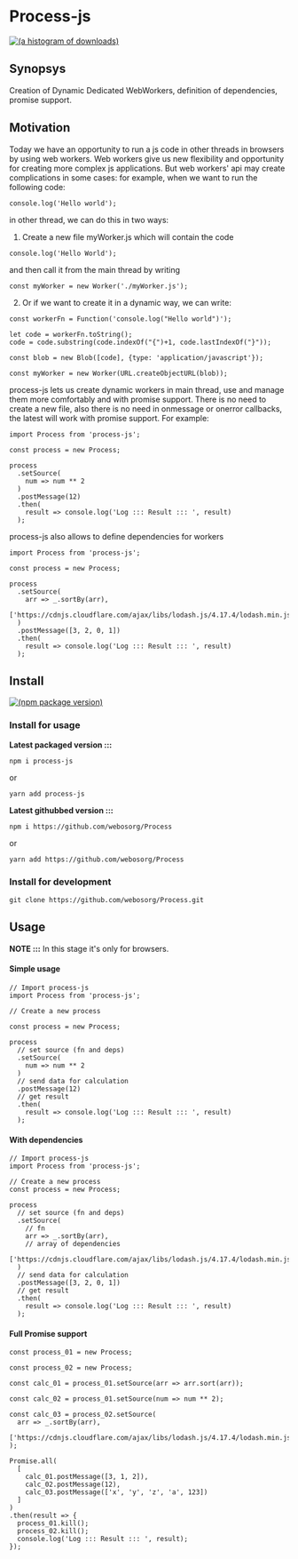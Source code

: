# Process-js

[![(a histogram of downloads)](https://nodei.co/npm-dl/process-js.png?height=3)](https://npmjs.org/package/process-js)

## Synopsys

Creation of Dynamic Dedicated WebWorkers, definition of dependencies, promise support.

## Motivation

Today we have an opportunity to run a js code in other threads in browsers by using web workers. Web workers give us new flexibility and opportunity for creating more complex js applications. But web workers' api may create complications in some cases: for example, when we want to run the following code:

```
console.log('Hello world');
```

in other thread, we can do this in two ways:

1) Create a new file myWorker.js which will contain the code

```
console.log('Hello World');
```

and then call it from the main thread by writing

```
const myWorker = new Worker('./myWorker.js');
```

2) Or if we want to create it in a dynamic way, we can write:

```
const workerFn = Function('console.log("Hello world")');

let code = workerFn.toString();
code = code.substring(code.indexOf("{")+1, code.lastIndexOf("}"));

const blob = new Blob([code], {type: 'application/javascript'});

const myWorker = new Worker(URL.createObjectURL(blob));
```

process-js lets us create dynamic workers in main thread, use and manage them more comfortably and with promise support.
There is no need to create a new file, also there is no need in onmessage or onerror callbacks, the latest will work with promise support. For example:

```
import Process from 'process-js';

const process = new Process;

process
  .setSource(
    num => num ** 2
  )
  .postMessage(12)
  .then(
    result => console.log('Log ::: Result ::: ', result)
  );
```

process-js also allows to define dependencies for workers

```
import Process from 'process-js';

const process = new Process;

process
  .setSource(
    arr => _.sortBy(arr),
    ['https://cdnjs.cloudflare.com/ajax/libs/lodash.js/4.17.4/lodash.min.js']
  )
  .postMessage([3, 2, 0, 1])
  .then(
    result => console.log('Log ::: Result ::: ', result)
  );
```

## Install

[![(npm package version)](https://nodei.co/npm/process-js.png?downloads=true&downloadRank=true)](https://npmjs.org/package/process-js)

### Install for usage

**Latest packaged version :::**

```
npm i process-js
```
 
or
 
```
yarn add process-js
```

**Latest githubbed version :::**

```
npm i https://github.com/webosorg/Process
```
 
or
 
```
yarn add https://github.com/webosorg/Process
```

### Install for development

```
git clone https://github.com/webosorg/Process.git
```

## Usage

**NOTE :::** In this stage it's only for browsers.

#### Simple usage

```
// Import process-js
import Process from 'process-js';

// Create a new process

const process = new Process;

process
  // set source (fn and deps)
  .setSource(
    num => num ** 2
  )
  // send data for calculation
  .postMessage(12)
  // get result
  .then(
    result => console.log('Log ::: Result ::: ', result)
  );
```

#### With dependencies

```
// Import process-js
import Process from 'process-js';

// Create a new process
const process = new Process;

process
  // set source (fn and deps)
  .setSource(
    // fn
    arr => _.sortBy(arr),
    // array of dependencies
    ['https://cdnjs.cloudflare.com/ajax/libs/lodash.js/4.17.4/lodash.min.js']
  )
  // send data for calculation
  .postMessage([3, 2, 0, 1])
  // get result
  .then(
    result => console.log('Log ::: Result ::: ', result)
  );
```

#### Full Promise support

```
const process_01 = new Process;

const process_02 = new Process;

const calc_01 = process_01.setSource(arr => arr.sort(arr));

const calc_02 = process_01.setSource(num => num ** 2);

const calc_03 = process_02.setSource(
  arr => _.sortBy(arr),
  ['https://cdnjs.cloudflare.com/ajax/libs/lodash.js/4.17.4/lodash.min.js']
);

Promise.all(
  [
    calc_01.postMessage([3, 1, 2]),
    calc_02.postMessage(12),
    calc_03.postMessage(['x', 'y', 'z', 'a', 123])
  ]
)
.then(result => {
  process_01.kill();
  process_02.kill();
  console.log('Log ::: Result ::: ', result);
});
```
